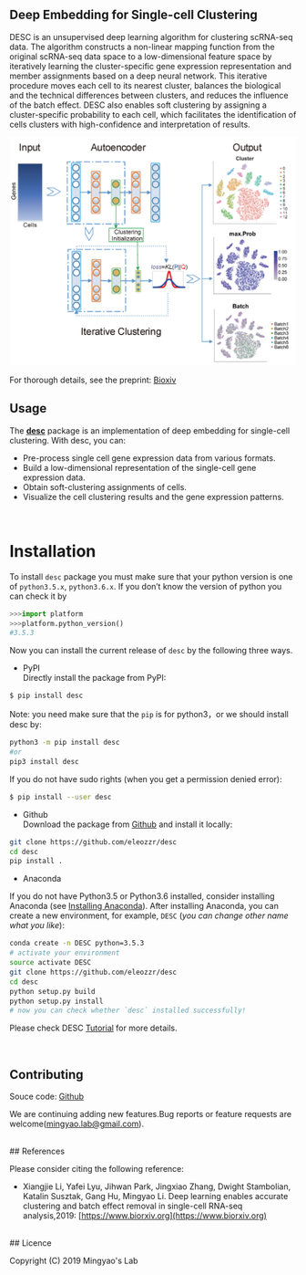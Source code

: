
## Deep Embedding for Single-cell Clustering 

DESC is an unsupervised deep learning algorithm for clustering scRNA-seq data. The algorithm constructs a non-linear mapping function from the original scRNA-seq data space to a low-dimensional feature space by iteratively learning the cluster-specific gene expression representation and member assignments based on a deep neural network. This iterative procedure moves each cell to its nearest cluster, balances the biological and the technical differences between clusters, and reduces the influence of the batch effect. DESC also enables soft clustering by assigning a cluster-specific probability to each cell, which facilitates the identification of cells clusters with high-confidence and interpretation of results. 

![DESC workflow](docs/assets/images/desc_workflow.png)

For thorough details, see the preprint: [Bioxiv](https://www.biorxiv.org)
<br>

## Usage

The [**desc**](https://github.com/eleozzr/desc) package is an implementation of deep embedding for single-cell clustering. With desc, you can:

- Pre-process single cell gene expression data from various formats.
- Build a low-dimensional representation of the single-cell gene expression data.
- Obtain soft-clustering assignments of cells.
- Visualize the cell clustering results and  the  gene expression patterns.
<br>

# Installation
To install  `desc` package you must make sure that your python version is one of `python3.5.x`, `python3.6.x`. If you don’t know the version of python you can check it by 

```python
>>>import platform
>>>platform.python_version()
#3.5.3
```
Now you can install the current release of `desc` by the following three ways.

* PyPI  
Directly install the package from PyPI:

```bash
$ pip install desc
```
Note: you need make sure that the `pip` is for python3，or we should install desc by:
```bash 
python3 -m pip install desc 
#or
pip3 install desc
```

If you do not have sudo rights (when you get a permission denied error): 

```bash
$ pip install --user desc
```

* Github  
Download the package from [Github](https://github.com/eleozzr/desc) and install it locally:

```bash
git clone https://github.com/eleozzr/desc
cd desc
pip install .
```

* Anaconda

If you do not have  Python3.5 or Python3.6 installed, consider installing Anaconda  (see [Installing Anaconda](https://docs.anaconda.com/anaconda/install/)). After installing Anaconda, you can create a new environment, for example, `DESC` (*you can change other name what you like*):

```bash
conda create -n DESC python=3.5.3
# activate your environment 
source activate DESC 
git clone https://github.com/eleozzr/desc
cd desc
python setup.py build
python setup.py install
# now you can check whether `desc` installed successfully!
```

Please check DESC [Tutorial](https://eleozzr.github.io/desc/tutorial.html) for more details.

<br>

## Contributing

Souce code: [Github](https://github.com/eleozzr/desc)  

We are continuing adding new features.Bug reports or feature requests are welcome([mingyao.lab@gmail.com](mingyao.lab@gmail.com)).

<br>
## References

Please consider citing the following reference:

- Xiangjie Li, Yafei Lyu, Jihwan Park, Jingxiao Zhang, Dwight Stambolian, Katalin Susztak, Gang Hu, Mingyao Li. Deep learning enables accurate clustering and batch effect removal in single-cell RNA-seq analysis,2019: [https://www.biorxiv.org](https://www.biorxiv.org)
<br>
## Licence

Copyright (C) 2019 Mingyao's Lab